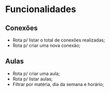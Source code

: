# Funcionalidades

## Conexões

- Rota p/ listar o total de conexões realizadas;
- Rota p/ criar uma nova conexão;

## Aulas

- Rota p/ criar uma aula;
- Rota p/ listar aulas;
 - Filtrar por matéria, dia da semana e horário;

